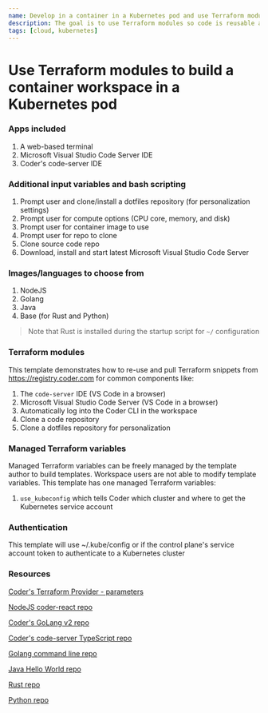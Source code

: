 ```yaml
---
name: Develop in a container in a Kubernetes pod and use Terraform modules
description: The goal is to use Terraform modules so code is reusable across templates
tags: [cloud, kubernetes]
---
```


# Use Terraform modules to build a container workspace in a Kubernetes pod

### Apps included

1. A web-based terminal
1. Microsoft Visual Studio Code Server IDE
1. Coder's code-server IDE

### Additional input variables and bash scripting

1. Prompt user and clone/install a dotfiles repository (for personalization settings)
1. Prompt user for compute options (CPU core, memory, and disk)
1. Prompt user for container image to use
1. Prompt user for repo to clone
1. Clone source code repo
1. Download, install and start latest Microsoft Visual Studio Code Server

### Images/languages to choose from

1. NodeJS
1. Golang
1. Java
1. Base (for Rust and Python)

> Note that Rust is installed during the startup script for `~/` configuration

### Terraform modules

This template demonstrates how to re-use and pull Terraform snippets from https://registry.coder.com for common components like:

1. The `code-server` IDE (VS Code in a browser)
1. Microsoft Visual Studio Code Server (VS Code in a browser)
1. Automatically log into the Coder CLI in the workspace
1. Clone a code repository
1. Clone a dotfiles repository for personalization

### Managed Terraform variables

Managed Terraform variables can be freely managed by the template author to build templates. Workspace users are not able to modify template variables. This template has one managed Terraform variables:

1. `use_kubeconfig` which tells Coder which cluster and where to get the Kubernetes service account

### Authentication

This template will use ~/.kube/config or if the control plane's service account token to authenticate to a Kubernetes cluster

### Resources

[Coder's Terraform Provider - parameters](https://registry.terraform.io/providers/coder/coder/latest/docs/data-sources/parameter)

[NodeJS coder-react repo](https://github.com/mark-theshark/coder-react)

[Coder's GoLang v2 repo](https://github.com/coder/coder)

[Coder's code-server TypeScript repo](https://github.com/coder/code-server)

[Golang command line repo](https://github.com/sharkymark/commissions)

[Java Hello World repo](https://github.com/sharkymark/java_helloworld)

[Rust repo](https://github.com/sharkymark/rust-hw)

[Python repo](https://github.com/sharkymark/python_commissions)
